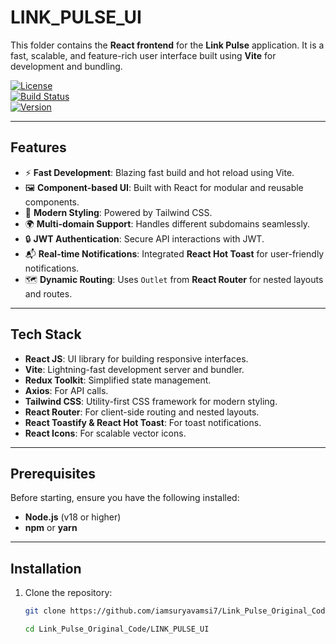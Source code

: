# LINK_PULSE_UI

This folder contains the **React frontend** for the **Link Pulse** application. It is a fast, scalable, and feature-rich user interface built using **Vite** for development and bundling.

[![License](https://img.shields.io/badge/license-MIT-green.svg)](../LICENSE)  
[![Build Status](https://img.shields.io/badge/build-passing-brightgreen.svg)]()  
[![Version](https://img.shields.io/badge/version-1.0.0-blue.svg)]()

---

## **Features**

- ⚡ **Fast Development**: Blazing fast build and hot reload using Vite.
- 🖼️ **Component-based UI**: Built with React for modular and reusable components.
- 🌈 **Modern Styling**: Powered by Tailwind CSS.
- 🌍 **Multi-domain Support**: Handles different subdomains seamlessly.
- 🔒 **JWT Authentication**: Secure API interactions with JWT.
- 📬 **Real-time Notifications**: Integrated **React Hot Toast** for user-friendly notifications.
- 🗺️ **Dynamic Routing**: Uses `Outlet` from **React Router** for nested layouts and routes.

---

## **Tech Stack**

- **React JS**: UI library for building responsive interfaces.
- **Vite**: Lightning-fast development server and bundler.
- **Redux Toolkit**: Simplified state management.
- **Axios**: For API calls.
- **Tailwind CSS**: Utility-first CSS framework for modern styling.
- **React Router**: For client-side routing and nested layouts.
- **React Toastify & React Hot Toast**: For toast notifications.
- **React Icons**: For scalable vector icons.

---

## **Prerequisites**

Before starting, ensure you have the following installed:

- **Node.js** (v18 or higher)
- **npm** or **yarn**

---

## **Installation**

1. Clone the repository:
   ```bash
   git clone https://github.com/iamsuryavamsi7/Link_Pulse_Original_Code.git
   
   cd Link_Pulse_Original_Code/LINK_PULSE_UI
